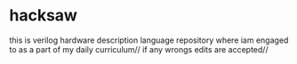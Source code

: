# hacksaw
this is verilog hardware description language repository where iam engaged to as a part of my daily curriculum//
if any wrongs edits are accepted//

